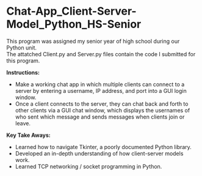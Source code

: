 # Chat-App_Client-Server-Model_Python_HS-Senior

This program was assigned my senior year of high school during our Python unit. <br/>
The attatched Client.py and Server.py files contain the code I submitted for this program.

**Instructions:**
- Make a working chat app in which multiple clients can connect to a server by entering a username, IP address, and port into a GUI login window.
- Once a client connects to the server, they can chat back and forth to other clients via a GUI chat window, which displays the usernames of who sent which message and sends messages when clients join or leave.

**Key Take Aways:**
- Learned how to navigate Tkinter, a poorly documented Python library.
- Developed an in-depth understanding of how client-server models work.
- Learned TCP networking / socket programming in Python.

